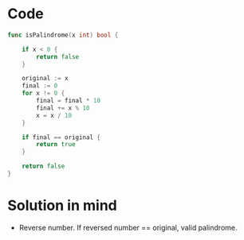 Code
====

```go
func isPalindrome(x int) bool {

	if x < 0 {
		return false
	}

	original := x
	final := 0
	for x != 0 {
		final = final * 10
		final += x % 10
		x = x / 10
	}

	if final == original {
		return true
	}

	return false
}
```

Solution in mind
================

-	Reverse number. If reversed number == original, valid palindrome.
